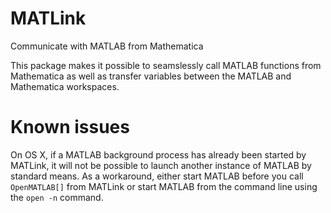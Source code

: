 MATLink
=======

Communicate with MATLAB from Mathematica

This package makes it possible to seamslessly call MATLAB functions from Mathematica as well as transfer variables between the MATLAB and Mathematica workspaces.

Known issues
============

On OS X, if a MATLAB background process has already been started by MATLink, it will not be possible to launch another instance of MATLAB by standard means.  As a workaround, either start MATLAB before you call `OpenMATLAB[]` from MATLink or start MATLAB from the command line using the `open -n` command.
